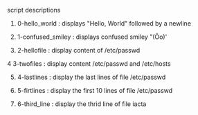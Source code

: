 script descriptions

1. 0-hello_world : displays "Hello, World" followed by a newline

2. 1-confused_smiley : displays confused smiley "(Ôo)'

3. 2-hellofile : display content of /etc/passwd

4  3-twofiles : display content /etc/passwd and /etc/hosts

5. 4-lastlines : display the last lines of file /etc/passwd

6. 5-firtlines : display the first 10 lines of file /etc/passwd

7. 6-third_line : display the thrid line of file iacta
 
